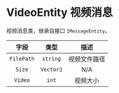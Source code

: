 # VideoEntity 视频消息

视频消息类，继承自接口 `IMessageEntity`。

|   字段   |  类型   |     描述     |
| :------: | :-----: | :----------: |
| `FilePath` | `string`  | 视频文件路径 |
|   `Size`   | `Vector2` |     N/A      |
|  `Video`   |   `int`   |   视频大小   |
